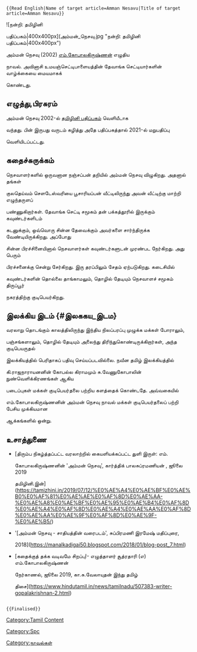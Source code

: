 ```{=mediawiki}
{{Read English|Name of target article=Amman Nesavu|Title of target article=Amman Nesavu}}
```
![நன்றி: தமிழினி
பதிப்பகம்\|400x400px](அம்மன்_நெசவு.jpg "நன்றி: தமிழினி பதிப்பகம்|400x400px")
அம்மன் நெசவு (2002) [எம்.கோபாலகிருஷ்ணன்](எம்.கோபாலகிருஷ்ணன் "wikilink") எழுதிய
நாவல். அவினாசி உமயஞ்செட்டிபாளையத்தின் தேவாங்க செட்டியார்களின் வாழ்க்கையை மையமாகக்
கொண்டது.

## எழுத்து,பிரசுரம்

அம்மன் நெசவு 2002-ல் [தமிழினி பதிப்பகம்](தமிழினி_பதிப்பகம் "wikilink") வெளியீடாக
வந்தது. பின் இருபது வருடம் கழித்து அதே பதிப்பகத்தால் 2021-ல் மறுபதிப்பு
வெளியிடப்பட்டது.

## கதைச்சுருக்கம்

நெசவாளர்களில் ஒருவனான நஞ்சப்பன் தறியில் அம்மன் நெசவு விழுகிறது. அதனால் தங்கள்
குலதெய்வம் செளடேஸ்வரியை பூசாரியப்பன் வீட்டிலிருந்து அவன் வீட்டிற்கு மாற்றி எழுந்தருளப்
பண்ணுகிறார்கள். தேவாங்க செட்டி சமூகம் தன் பக்கத்தூரில் இருக்கும் கவுண்டர்களிடம்
கடனுக்கும், ஒவ்வொரு சின்ன தேவைக்கும் அவர்களை சார்ந்திருக்க வேண்டியிருக்கிறது. அப்போது
சின்ன பிரச்சினையினால் நெசவாளர்கள் கவுண்டர்களுடன் முரண்பட நேர்கிறது. அது பெரும்
பிரச்சனைக்கு சென்று சேர்கிறது. இரு தரப்பிலும் சேதம் ஏற்படுகிறது. கடைசியில்
கவுண்டர்களின் தொல்லை தாங்காமலும், தொழில் தேடியும் நெசவாளச் சமூகம் திருப்பூர்
நகரத்திற்கு குடிபெயர்கிறது.

## இலக்கிய இடம் {#இலககய_இடம}

வரலாறு தொடங்கும் காலத்திலிருந்து இந்திய நிலப்பரப்பு முழுக்க மக்கள் போராலும்,
பஞ்சங்களாலும், தொழில் தேடியும் அலைந்து திரிந்துகொண்டிருக்கிறார்கள், அந்த குடிபெயருதல்
இலக்கியத்தில் பெரிதாகப் பதிவு செய்யப்படவில்லை. நவீன தமிழ் இலக்கியத்தில்
கி.ராஜநாராயனனின் கோபல்ல கிராமமும் சு.வேணுகோபாலின் நுண்வெளிக்கிரணங்கள் ஆகிய
படைப்புகள் மக்கள் குடிபெயர்தலை பற்றிய களத்தைக் கொண்டதே. அவ்வகையில்
எம்.கோபாலகிருஷ்ணனின் அம்மன் நெசவு நாவல் மக்கள் குடிபெயர்தலைப் பற்றி பேசிய முக்கியமான
ஆக்கங்களில் ஒன்று.

## உசாத்துணை

-   [திரும்ப நிகழ்த்தப்பட்ட வரலாற்றில் கையளியக்கப்பட்ட துளி இருள்: எம்.
    கோபாலகிருஷ்ணனின் \'அம்மன் நெசவு', கார்த்திக் பாலசுப்ரமணியன் , ஜூலை 2019
    தமிழினி.இன்](https://tamizhini.in/2019/07/12/%E0%AE%A4%E0%AE%BF%E0%AE%B0%E0%AF%81%E0%AE%AE%E0%AF%8D%E0%AE%AA-%E0%AE%A8%E0%AE%BF%E0%AE%95%E0%AE%B4%E0%AF%8D%E0%AE%A4%E0%AF%8D%E0%AE%A4%E0%AE%AA%E0%AF%8D%E0%AE%AA%E0%AE%9F%E0%AF%8D%E0%AE%9F-%E0%AE%B5/)
-   \'[அம்மன் நெசவு - சாதியத்தின் வரைபடம்\', சுப்பிரமணி இரமேஷ் மதிப்புரை,
    2018](https://manalkadigai50.blogspot.com/2018/01/blog-post_7.html)
-   [கதைக்குத் தக்க வடிவமே சிறப்பு!- எழுத்தாளர் சூத்ரதாரி (எ) எம்.கோபாலகிருஷ்ணன்
    நேர்காணல், ஜூலை 2019, கா.சு.வேலாயுதன் இந்து தமிழ்
    திசை](https://www.hindutamil.in/news/tamilnadu/507383-writer-gopalakrishnan-2.html)

```{=mediawiki}
{{Finalised}}
```
[Category:Tamil Content](Category:Tamil_Content "wikilink")
[Category:Spc](Category:Spc "wikilink")
[Category:நாவல்கள்](Category:நாவல்கள் "wikilink")
